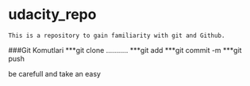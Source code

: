 # udacity_repo
``` This is a repository to gain familiarity with git and Github. ```

###Git Komutlari
***git clone ...........
***git add
***git commit -m 
***git push

be carefull and take an easy
